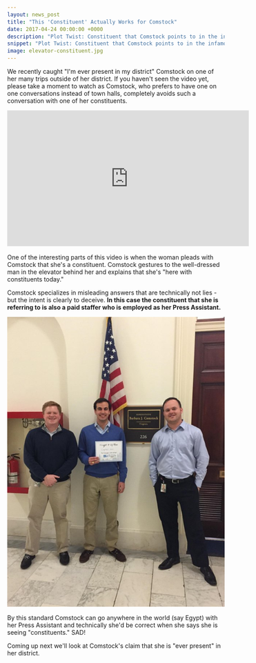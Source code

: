 ```yaml
---
layout: news_post
title: "This 'Constituent' Actually Works for Comstock"
date: 2017-04-24 00:00:00 +0000
description: "Plot Twist: Constituent that Comstock points to in the infamous elevator video is actually one of her paid staffers."
snippet: "Plot Twist: Constituent that Comstock points to in the infamous elevator video is actually one of her paid staffers."
image: elevator-constituent.jpg
---
```


We recently caught "I'm ever present in my district" Comstock on one of her many trips outside of her district. If you haven't seen the video yet, please take a moment to watch as Comstock, who prefers to have one on one conversations instead of town halls, completely avoids such a conversation with one of her constituents.

<iframe width="560" height="315" src="https://www.youtube.com/embed/65AKfqbjnik" frameborder="0" allowfullscreen></iframe>

One of the interesting parts of this video is when the woman pleads with Comstock that she's a constituent.  Comstock gestures to the well-dressed man in the elevator behind her and explains that she's "here with constituents today."

Comstock specializes in misleading answers that are technically not lies - but the intent is clearly to deceive. **In this case the constituent that she is referring to is also a paid staffer who is employed as her Press Assistant.**

![Comstock press assistant](/images/news/arthur-bryant.jpg)

By this standard Comstock can go anywhere in the world (say Egypt) with her Press Assistant and technically she'd be correct when she says she is seeing "constituents." SAD!

Coming up next we'll look at Comstock's claim that she is "ever present" in her district.

